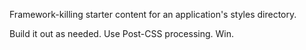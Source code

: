 Framework-killing starter content for an application's styles directory. 

Build it out as needed. 
Use Post-CSS processing.
Win.
